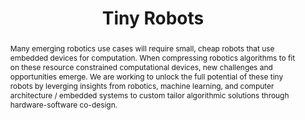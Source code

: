 ---
type: "projects"
title: "Tiny Robots"
listPriority: "2" # Code used for list order
projectCode: TinyRobots

# Course Overiew Abstract.
abstract: Many emerging robotics use cases will require small, cheap robots that use embedded devices for computation. When compressing robotics algorithms to fit on these resource constrained computational devices, new challenges and opportunities emerge. We are working to unlock the full potential of these tiny robots by leverging insights from robotics, machine learning, and computer architecture / embedded systems to custom tailor algorithmic solutions through hardware-software co-design. 
abstract2:
abstract3:

# Summary. An optional shortened abstract.
summary: 

# Collaborators (for those outside of publication list)
collaborators: []


# Featured image -- named `featured.jpg/png` in this folder. 
image:
  caption: ''
  focal_point: ''
  preview_only: false

---